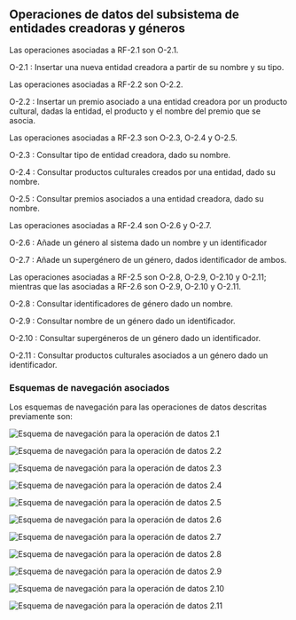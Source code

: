 ## Operaciones de datos del subsistema de entidades creadoras y géneros

Las operaciones asociadas a RF-2.1 son O-2.1.

O-2.1
: Insertar una nueva entidad creadora a partir de su nombre
  y su tipo.

Las operaciones asociadas a RF-2.2 son O-2.2.

O-2.2
: Insertar un premio asociado a una entidad creadora por un producto
  cultural, dadas la entidad, el producto y el nombre del premio que se
  asocia.

Las operaciones asociadas a RF-2.3 son O-2.3, O-2.4 y O-2.5.

O-2.3
: Consultar tipo de entidad creadora, dado su nombre.

O-2.4
: Consultar productos culturales creados por una entidad, dado su nombre.

O-2.5
: Consultar premios asociados a una entidad creadora, dado su nombre.

Las operaciones asociadas a RF-2.4 son O-2.6 y O-2.7.

O-2.6
: Añade un género al sistema dado un nombre y un identificador

O-2.7
: Añade un supergénero de un género, dados identificador de ambos.

Las operaciones asociadas a RF-2.5 son O-2.8, O-2.9, O-2.10 y O-2.11; mientras
que las asociadas a RF-2.6 son O-2.9, O-2.10 y O-2.11.

O-2.8
: Consultar identificadores de género dado un nombre.

O-2.9
: Consultar nombre de un género dado un identificador.

O-2.10
: Consultar supergéneros de un género dado un identificador.

O-2.11
: Consultar productos culturales asociados a un género dado un
  identificador.

### Esquemas de navegación asociados

Los esquemas de navegación para las operaciones de datos descritas previamente son:

![Esquema de navegación para la operación de datos 2.1](Diagramas/O2.1.png)

![Esquema de navegación para la operación de datos 2.2](Diagramas/O2.2.png) 

![Esquema de navegación para la operación de datos 2.3](Diagramas/O2.3.png)
 
![Esquema de navegación para la operación de datos 2.4](Diagramas/O2.4.png)
 
![Esquema de navegación para la operación de datos 2.5](Diagramas/O2.5.png)
 
![Esquema de navegación para la operación de datos 2.6](Diagramas/O2.6.png)
 
![Esquema de navegación para la operación de datos 2.7](Diagramas/O2.7.png)
 
![Esquema de navegación para la operación de datos 2.8](Diagramas/O2.8.png)
 
![Esquema de navegación para la operación de datos 2.9](Diagramas/O2.9.png)
 
![Esquema de navegación para la operación de datos 2.10](Diagramas/O2.10.png)
 
![Esquema de navegación para la operación de datos 2.11](Diagramas/O2.11.png)
 
